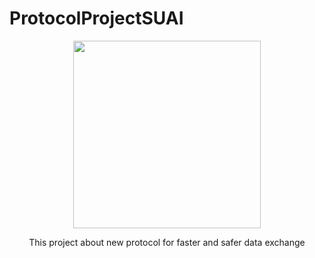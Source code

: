 # ProtocolProjectSUAI
<div id="header" align="center">
  <img src="https://media.giphy.com/media/v1.Y2lkPTc5MGI3NjExbGd0MndhNHJneXpsd3RlcW9rNnl0N25scmR5N3h1bmJmMTYwaTFvZiZlcD12MV9pbnRlcm5hbF9naWZfYnlfaWQmY3Q9Zw/1RnOcNY33WtW0/giphy.gif" width="300" height="300"/>
  <p>This project about new protocol for faster and safer data exchange </p>
</div>
